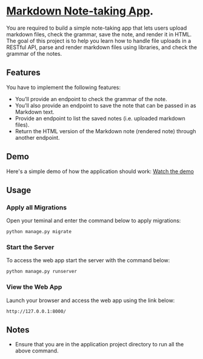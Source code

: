 # [Markdown Note-taking App](https://roadmap.sh/projects/markdown-note-taking-app).
You are required to build a simple note-taking app that lets users upload markdown files, check the grammar, save the note, and render it in HTML. The goal of this project is to help you learn how to handle file uploads in a RESTful API, parse and render markdown files using libraries, and check the grammar of the notes.


## Features
You have to implement the following features:
- You’ll provide an endpoint to check the grammar of the note.
- You’ll also provide an endpoint to save the note that can be passed in as Markdown text.
- Provide an endpoint to list the saved notes (i.e. uploaded markdown files).
- Return the HTML version of the Markdown note (rendered note) through another endpoint.


## Demo
Here's a simple demo of how the application should work:
[Watch the demo](https://github.com/PeterOyelegbin/RoadmapBackendProjects/tree/main/mkd_note_taking_app/mkd_note_taking_app.webm)


## Usage
### Apply all Migrations
Open your teminal and enter the command below to apply migrations:
```bash
python manage.py migrate
```

### Start the Server
To access the web app start the server with the command below:
```bash
python manage.py runserver
```

### View the Web App
Launch your browser and access the web app using the link below:
```
http://127.0.0.1:8000/
```


## Notes
- Ensure that you are in the application project directory to run all the above command.
